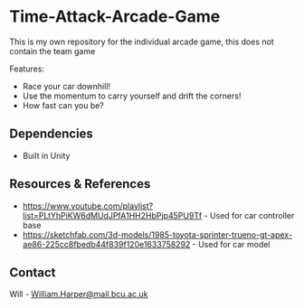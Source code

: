 # Time-Attack-Arcade-Game
 
This is my own repository for the individual arcade game, this does not contain the team game

Features:
* Race your car downhill!
* Use the momentum to carry yourself and drift the corners!
* How fast can you be?

## Dependencies
* Built in Unity

## Resources & References
* https://www.youtube.com/playlist?list=PLtYhPiKW6dMUdJPfA1HH2HbPjp45PU9Tf - Used for car controller base
* https://sketchfab.com/3d-models/1985-toyota-sprinter-trueno-gt-apex-ae86-225cc8fbedb44f839f120e1633758292 - Used for car model

## Contact

Will - William.Harper@mail.bcu.ac.uk